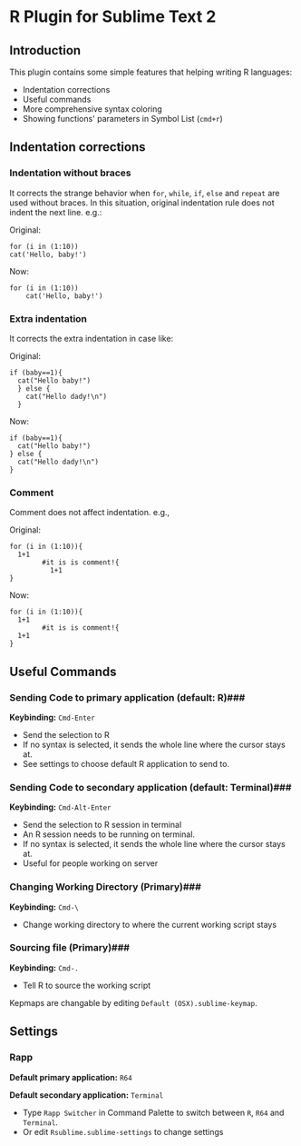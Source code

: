 R Plugin for Sublime Text 2
====================

Introduction
------------
This plugin contains some simple features that helping writing R languages:
* Indentation corrections
* Useful commands
* More comprehensive syntax coloring
* Showing functions' parameters in Symbol List (`cmd+r`)

Indentation corrections
-----------------------
### Indentation without braces
It corrects the strange behavior when `for`, `while`, `if`, `else` and `repeat` are used without braces. In this situation, original indentation rule does not indent the next line. e.g.:

Original:

    for (i in (1:10))
    cat('Hello, baby!')

Now:

    for (i in (1:10))
        cat('Hello, baby!')

### Extra indentation
It corrects the extra indentation in case like:

Original:

    if (baby==1){
      cat("Hello baby!")
      } else {
        cat("Hello dady!\n")
      }

Now:

    if (baby==1){
      cat("Hello baby!")
    } else {
      cat("Hello dady!\n")
    }

### Comment
Comment does not affect indentation. e.g.,

Original:

    for (i in (1:10)){
      1+1
            #it is is comment!{
              1+1
    }

Now:

    for (i in (1:10)){
      1+1
            #it is is comment!{
      1+1
    }

Useful Commands
---------------
### Sending Code to primary application (default: R)###
**Keybinding:** `Cmd-Enter`

* Send the selection to R
* If no syntax is selected, it sends the whole line where the cursor stays at.
* See settings to choose default R application to send to.

### Sending Code to secondary application (default: Terminal)###
**Keybinding:** `Cmd-Alt-Enter`

* Send the selection to R session in terminal
* An R session needs to be running on terminal.
* If no syntax is selected, it sends the whole line where the cursor stays at.
* Useful for people working on server

### Changing Working Directory (Primary)###
**Keybinding:** `Cmd-\`

* Change working directory to where the current working script stays

### Sourcing file (Primary)###
**Keybinding:** `Cmd-.`

* Tell R to source the working script

Kepmaps are changable by editing `Default (OSX).sublime-keymap`.

Settings
---------
### Rapp ###
**Default primary application:** `R64`

**Default secondary application:** `Terminal`

* Type ``Rapp Switcher`` in Command Palette to switch between `R`, `R64` and `Terminal`.<br>
* Or edit `Rsublime.sublime-settings` to change settings